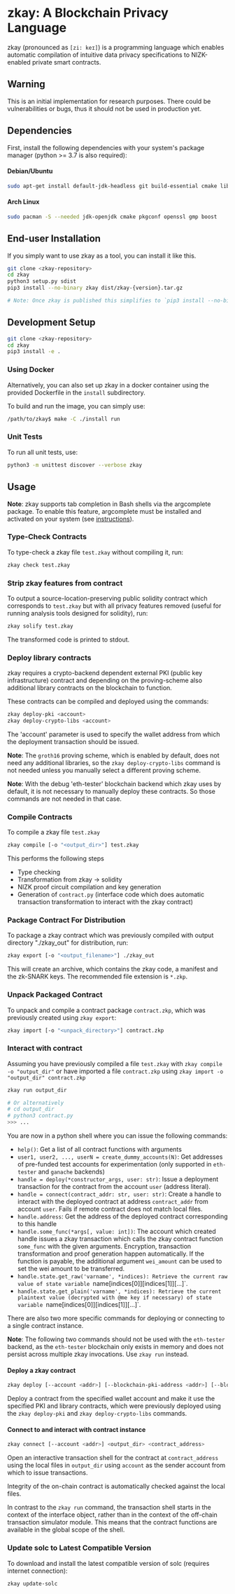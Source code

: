 # zkay: A Blockchain Privacy Language

zkay (pronounced as `[zi: keɪ]`) is a programming language which enables
automatic compilation of intuitive data privacy specifications to NIZK-enabled
private smart contracts.

## Warning

This is an initial implementation for research purposes. There could be vulnerabilities or bugs, thus it should not be used in production yet.

## Dependencies

First, install the following dependencies with your system's package manager (python >= 3.7 is also required):

#### Debian/Ubuntu
```bash
sudo apt-get install default-jdk-headless git build-essential cmake libgmp-dev pkg-config libssl-dev libboost-dev libboost-program-options-dev
```

#### Arch Linux
```bash
sudo pacman -S --needed jdk-openjdk cmake pkgconf openssl gmp boost
```

## End-user Installation
If you simply want to use zkay as a tool, you can install it like this.
```bash
git clone <zkay-repository>
cd zkay
python3 setup.py sdist
pip3 install --no-binary zkay dist/zkay-{version}.tar.gz

# Note: Once zkay is published this simplifies to `pip3 install --no-binary zkay zkay`
```

## Development Setup
```bash
git clone <zkay-repository>
cd zkay
pip3 install -e .
```

### Using Docker

Alternatively, you can also set up zkay in a docker container using the provided Dockerfile in the `install` subdirectory.

To build and run the image, you can simply use:

```bash
/path/to/zkay$ make -C ./install run
```

### Unit Tests

To run all unit tests, use:
```bash
python3 -m unittest discover --verbose zkay
```

## Usage

**Note**: zkay supports tab completion in Bash shells via the argcomplete package.
To enable this feature, argcomplete must be installed and activated on your system (see [instructions](https://kislyuk.github.io/argcomplete/#installation)).

### Type-Check Contracts

To type-check a zkay file `test.zkay` without compiling it, run:

```bash
zkay check test.zkay
```

### Strip zkay features from contract

To output a source-location-preserving public solidity
contract which corresponds to `test.zkay` but with all privacy features removed (useful for running analysis tools designed for solidity), run:

```bash
zkay solify test.zkay
```

The transformed code is printed to stdout.

### Deploy library contracts
zkay requires a crypto-backend dependent external PKI (public key infrastructure) contract and
depending on the proving-scheme also additional library contracts on the blockchain to function.

These contracts can be compiled and deployed using the commands:

```bash
zkay deploy-pki <account>
zkay deploy-crypto-libs <account>
```
The 'account' parameter is used to specify the wallet address from which the deployment transaction should be issued.

**Note**: The `groth16` proving scheme, which is enabled by default, does not need any additional libraries,
so the `zkay deploy-crypto-libs` command is not needed unless you manually select a different proving scheme.

**Note**: With the debug 'eth-tester' blockchain backend which zkay uses by default, it is not necessary to manually deploy
these contracts. So those commands are not needed in that case.


### Compile Contracts

To compile a zkay file `test.zkay`

```bash
zkay compile [-o "<output_dir>"] test.zkay
```

This performs the following steps
- Type checking
- Transformation from zkay -> solidity
- NIZK proof circuit compilation and key generation
- Generation of `contract.py` (interface code which does automatic transaction transformation to interact with the zkay contract)

### Package Contract For Distribution

To package a zkay contract which was previously compiled with output directory "./zkay_out" for distribution, run:

```bash
zkay export [-o "<output_filename>"] ./zkay_out
```

This will create an archive, which contains the zkay code, a manifest and the zk-SNARK keys.
The recommended file extension is `*.zkp`.

### Unpack Packaged Contract

To unpack and compile a contract package `contract.zkp`, which was previously created using `zkay export`:

```bash
zkay import [-o "<unpack_directory>"] contract.zkp
```

### Interact with contract

Assuming you have previously compiled a file `test.zkay` with `zkay compile -o "output_dir"` or
have imported a file `contract.zkp` using `zkay import -o "output_dir" contract.zkp`

```bash
zkay run output_dir

# Or alternatively
# cd output_dir
# python3 contract.py
>>> ...
```

You are now in a python shell where you can issue the following commands:
- `help()`: Get a list of all contract functions with arguments
- `user1, user2, ..., userN = create_dummy_accounts(N)`: Get addresses of pre-funded test accounts for experimentation (only supported in `eth-tester` and `ganache` backends)
- `handle = deploy(*constructor_args, user: str)`: Issue a deployment transaction for the contract from the account `user` (address literal).
- `handle = connect(contract_addr: str, user: str)`: Create a handle to interact with the deployed contract at address `contract_addr` from account `user`.
Fails if remote contract does not match local files.
- `handle.address`: Get the address of the deployed contract corresponding to this handle
- `handle.some_func(*args[, value: int])`: The account which created handle issues a zkay transaction which calls the zkay contract function `some_func` with the given arguments.
Encryption, transaction transformation and proof generation happen automatically. If the function is payable, the additional argument `wei_amount` can be used to set the wei amount to be transferred.
- `handle.state.get_raw('varname', *indices): Retrieve the current raw value of state variable `name[indices[0]][indices[1]][...]`.
- `handle.state.get_plain('varname', *indices): Retrieve the current plaintext value (decrypted with @me key if necessary) of state variable `name[indices[0]][indices[1]][...]`.

There are also two more specific commands for deploying or connecting to a single contract instance.

**Note**: The following two commands should not be used with the `eth-tester` backend, as the `eth-tester` blockchain only exists
in memory and does not persist across multiple zkay invocations. Use `zkay run` instead.

#### Deploy a zkay contract

```bash
zkay deploy [--account <addr>] [--blockchain-pki-address <addr>] [--blockchain-crypto-lib-addresses <addr>] output_dir <constructor_args...>
```
Deploy a contract from the specified wallet account and make it use the specified PKI and library contracts, which were
previously deployed using the `zkay deploy-pki` and `zkay deploy-crypto-libs` commands.

#### Connect to and interact with contract instance

```bash
zkay connect [--account <addr>] <output_dir> <contract_address>
```

Open an interactive transaction shell for the contract at `contract_address` using the local files in `output_dir`
using `account` as the sender account from which to issue transactions.

Integrity of the on-chain contract is automatically checked against the local files.

In contrast to the `zkay run` command, the transaction shell starts in the context of the interface object, rather
than in the context of the off-chain transaction simulator module. This means that the contract functions are
available in the global scope of the shell.


### Update solc to Latest Compatible Version

To download and install the latest compatible version of solc (requires internet connection):

```bash
zkay update-solc
```

